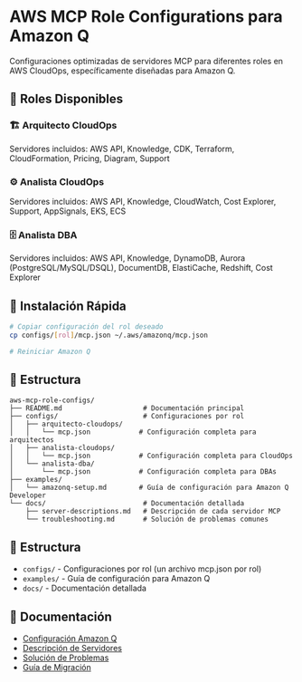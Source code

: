 # AWS MCP Role Configurations para Amazon Q

Configuraciones optimizadas de servidores MCP para diferentes roles en AWS CloudOps, específicamente diseñadas para Amazon Q.

## 🎯 Roles Disponibles

### 🏗️ Arquitecto CloudOps
Servidores incluidos: AWS API, Knowledge, CDK, Terraform, CloudFormation, Pricing, Diagram, Support

### ⚙️ Analista CloudOps
Servidores incluidos: AWS API, Knowledge, CloudWatch, Cost Explorer, Support, AppSignals, EKS, ECS

### 🗄️ Analista DBA
Servidores incluidos: AWS API, Knowledge, DynamoDB, Aurora (PostgreSQL/MySQL/DSQL), DocumentDB, ElastiCache, Redshift, Cost Explorer

## 🚀 Instalación Rápida

```bash
# Copiar configuración del rol deseado
cp configs/[rol]/mcp.json ~/.aws/amazonq/mcp.json

# Reiniciar Amazon Q
```

## 📁 Estructura

```
aws-mcp-role-configs/
├── README.md                    # Documentación principal
├── configs/                     # Configuraciones por rol
│   ├── arquitecto-cloudops/
│   │   └── mcp.json            # Configuración completa para arquitectos
│   ├── analista-cloudops/
│   │   └── mcp.json            # Configuración completa para CloudOps
│   └── analista-dba/
│       └── mcp.json            # Configuración completa para DBAs
├── examples/
│   └── amazonq-setup.md        # Guía de configuración para Amazon Q Developer
└── docs/                        # Documentación detallada
    ├── server-descriptions.md   # Descripción de cada servidor MCP
    └── troubleshooting.md       # Solución de problemas comunes
```

## 📁 Estructura

- `configs/` - Configuraciones por rol (un archivo mcp.json por rol)
- `examples/` - Guía de configuración para Amazon Q
- `docs/` - Documentación detallada

## 📖 Documentación

- [Configuración Amazon Q](examples/amazonq-setup.md)
- [Descripción de Servidores](docs/server-descriptions.md)
- [Solución de Problemas](docs/troubleshooting.md)
- [Guía de Migración](docs/migration-guide.md)
